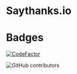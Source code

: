 # Saythanks.io
# Badges
[![CodeFactor](https://www.codefactor.io/repository/github/pavithratrdev/saythanks-pwa/badge?logo=Saythanks&style=for-the-badge)](https://www.codefactor.io/repository/github/pavithratrdev/saythanks-pwa)

![GitHub contributors](https://img.shields.io/github/contributors/BlitzKraft/saythanks.io?logo=Saythanks&style=for-the-badge)

